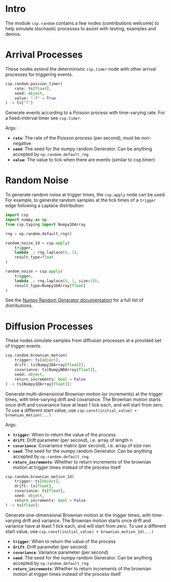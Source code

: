 # Intro

The module `csp.random` contains a few nodes (contributions welcome) to help simulate stochastic processes to assist with testing, examples and demos.

# Arrival Processes

These nodes extend the deterministic `csp.timer` node with other arrival processes for triggering events.

```python
csp.random.poisson_timer(
    rate: ts[float],
    seed: object,
    value: "~T" = True
) -> ts["T"]
```

Generate events according to a Poisson process with time-varying rate. For a fixed-interval timer see `csp.timer`.

Args:

- **`rate`**: The rate of the Poisson process (per second), must be non-negative
- **`seed`**: The seed for the numpy random Generator. Can be anything accepted by `np.random.default_rng`
- **`value`**: The value to tick when there are events (similar to csp.timer)

# Random Noise

To generate random noise at trigger times, the `csp.apply` node can be used. For example, to generate random samples at the tick times of a `trigger` edge following a Laplace distribution:

```python
import csp
import numpy as np
from csp.typing import Numpy1DArray

rng = np.random.default_rng()

random_noise_1d = csp.apply(
    trigger,
    lambda _: rng.laplace(0, 1),
    result_type=float
)

random_noise = csp.apply(
    trigger,
    lambda _: rng.laplace(0, 1, size=10),
    result_type=Numpy1DArray[float]
)
```

See the [Numpy Random Generator documentation](https://numpy.org/doc/stable/reference/random/generator.html#distributions) for a full list of distributions.

# Diffusion Processes

These nodes simulate samples from diffusion processes at a provided set of trigger events.

```python
csp.random.brownian_motion(
    trigger: ts[object],
    drift: ts[Numpy1DArray[float]],
    covariance: ts[NumpyNDArray[float]],
    seed: object,
    return_increments: bool = False
) -> ts[Numpy1DArray[float]]:
```

Generate multi-dimensional Brownian motion (or increments) at the trigger times, with time-varying drift and covariance.
The Brownian motion starts once drift and covariance have at least 1 tick each, and will start from zero.
To use a different start value, use `csp.const(initial_value) + brownian_motion(...)`

Args:

- **`trigger`**: When to return the value of the process
- **`drift`**: Drift parameter (per second), i.e. array of length n
- **`covariance`**: Covariance matrix (per second), i.e. array of size nxn
- **`seed`**: The seed for the numpy random Generator. Can be anything accepted by `np.random.default_rng`
- **`return_increments`**: Whether to return increments of the brownian motion at trigger times instead of the process itself

```python
csp.random.brownian_motion_1d(
    trigger: ts[object],
    drift: ts[float],
    covariance: ts[float],
    seed: object,
    return_increments: bool = False
) -> ts[float]:
```

Generate one-dimensional Brownian motion at the trigger times, with time-varying drift and variance.
The Brownian motion starts once drift and variance have at least 1 tick each, and will start from zero.
To use a different start value, use `csp.const(initial_value) + brownian_motion_1d(...)`

- **`trigger`**: When to return the value of the process
- **`drift`**: Drift parameter (per second)
- **`covariance`**: Variance parameter (per second)
- **`seed`**: The seed for the numpy random Generator. Can be anything accepted by `np.random.default_rng`
- **`return_increments`**: Whether to return increments of the brownian motion at trigger times instead of the process itself
